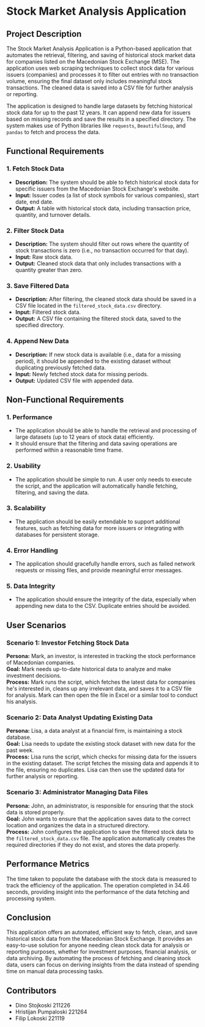 # Stock Market Analysis Application

## Project Description

The Stock Market Analysis Application is a Python-based application that automates the retrieval, filtering, and saving of historical stock market data for companies listed on the Macedonian Stock Exchange (MSE). The application uses web scraping techniques to collect stock data for various issuers (companies) and processes it to filter out entries with no transaction volume, ensuring the final dataset only includes meaningful stock transactions. The cleaned data is saved into a CSV file for further analysis or reporting.

The application is designed to handle large datasets by fetching historical stock data for up to the past 12 years. It can append new data for issuers based on missing records and save the results in a specified directory. The system makes use of Python libraries like `requests`, `BeautifulSoup`, and `pandas` to fetch and process the data.

## Functional Requirements

### 1. Fetch Stock Data
   - **Description:** The system should be able to fetch historical stock data for specific issuers from the Macedonian Stock Exchange's website.
   - **Input:** Issuer codes (a list of stock symbols for various companies), start date, end date.
   - **Output:** A table with historical stock data, including transaction price, quantity, and turnover details.

### 2. **Filter Stock Data**
   - **Description:** The system should filter out rows where the quantity of stock transactions is zero (i.e., no transaction occurred for that day).
   - **Input:** Raw stock data.
   - **Output:** Cleaned stock data that only includes transactions with a quantity greater than zero.

### 3. **Save Filtered Data**
   - **Description:** After filtering, the cleaned stock data should be saved in a CSV file located in the `filtered_stock_data.csv` directory.
   - **Input:** Filtered stock data.
   - **Output:** A CSV file containing the filtered stock data, saved to the specified directory.

### 4. **Append New Data**
   - **Description:** If new stock data is available (i.e., data for a missing period), it should be appended to the existing dataset without duplicating previously fetched data.
   - **Input:** Newly fetched stock data for missing periods.
   - **Output:** Updated CSV file with appended data.

## Non-Functional Requirements

### 1. **Performance**
   - The application should be able to handle the retrieval and processing of large datasets (up to 12 years of stock data) efficiently.
   - It should ensure that the filtering and data saving operations are performed within a reasonable time frame.

### 2. **Usability**
   - The application should be simple to run. A user only needs to execute the script, and the application will automatically handle fetching, filtering, and saving the data.

### 3. **Scalability**
   - The application should be easily extendable to support additional features, such as fetching data for more issuers or integrating with databases for persistent storage.

### 4. **Error Handling**
   - The application should gracefully handle errors, such as failed network requests or missing files, and provide meaningful error messages.

### 5. **Data Integrity**
   - The application should ensure the integrity of the data, especially when appending new data to the CSV. Duplicate entries should be avoided.

## User Scenarios

### Scenario 1: **Investor Fetching Stock Data**
   **Persona:** Mark, an investor, is interested in tracking the stock performance of Macedonian companies.  
   **Goal:** Mark needs up-to-date historical data to analyze and make investment decisions.  
   **Process:** Mark runs the script, which fetches the latest data for companies he's interested in, cleans up any irrelevant data, and saves it to a CSV file for analysis. Mark can then open the file in Excel or a similar tool to conduct his analysis.

### Scenario 2: **Data Analyst Updating Existing Data**
   **Persona:** Lisa, a data analyst at a financial firm, is maintaining a stock database.  
   **Goal:** Lisa needs to update the existing stock dataset with new data for the past week.  
   **Process:** Lisa runs the script, which checks for missing data for the issuers in the existing dataset. The script fetches the missing data and appends it to the file, ensuring no duplicates. Lisa can then use the updated data for further analysis or reporting.

### Scenario 3: **Administrator Managing Data Files**
   **Persona:** John, an administrator, is responsible for ensuring that the stock data is stored properly.  
   **Goal:** John wants to ensure that the application saves data to the correct location and organizes the data in a structured directory.  
   **Process:** John configures the application to save the filtered stock data to the `filtered_stock_data.csv` file. The application automatically creates the required directories if they do not exist, and stores the data properly.

## Performance Metrics
The time taken to populate the database with the stock data is measured to track the efficiency of the application. The operation completed in 34.46 seconds, providing insight into the performance of the data fetching and processing system.

## Conclusion

This application offers an automated, efficient way to fetch, clean, and save historical stock data from the Macedonian Stock Exchange. It provides an easy-to-use solution for anyone needing clean stock data for analysis or reporting purposes, whether for investment purposes, financial analysis, or data archiving. By automating the process of fetching and cleaning stock data, users can focus on deriving insights from the data instead of spending time on manual data processing tasks.

## Contributors

 - Dino Stojkoski 211226
 - Hristijan Pumpaloski 221264
 - Filip Lokoski 221119
